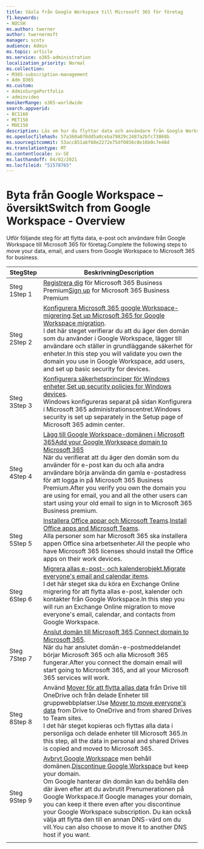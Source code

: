 ```yaml
---
title: Växla från Google Workspace till Microsoft 365 för företag
f1.keywords:
- NOCSH
ms.author: twerner
author: twernermsft
manager: scotv
audience: Admin
ms.topic: article
ms.service: o365-administration
localization_priority: Normal
ms.collection:
- M365-subscription-management
- Adm_O365
ms.custom:
- AdminSurgePortfolio
- adminvideo
monikerRange: o365-worldwide
search.appverid:
- BCS160
- MET150
- MOE150
description: Läs om hur du flyttar data och användare från Google Workspace till Microsoft 365 för företag.
ms.openlocfilehash: 57a360a070dd5a0ceba79829c2487a2bfc73868b
ms.sourcegitcommit: 53acc851abf68e2272e75df0856c0e16b0c7e48d
ms.translationtype: MT
ms.contentlocale: sv-SE
ms.lasthandoff: 04/02/2021
ms.locfileid: "51578765"
---
```

# <a name="switch-from-google-workspace---overview"></a><span data-ttu-id="f431f-103">Byta från Google Workspace – översikt</span><span class="sxs-lookup"><span data-stu-id="f431f-103">Switch from Google Workspace - Overview</span></span>

<span data-ttu-id="f431f-104">Utför följande steg för att flytta data, e-post och användare från Google Workspace till Microsoft 365 för företag.</span><span class="sxs-lookup"><span data-stu-id="f431f-104">Complete the following steps to move your data, email, and users from Google Workspace to Microsoft 365 for business.</span></span>


| <span data-ttu-id="f431f-105">Steg</span><span class="sxs-lookup"><span data-stu-id="f431f-105">Step</span></span>  |<span data-ttu-id="f431f-106">Beskrivning</span><span class="sxs-lookup"><span data-stu-id="f431f-106">Description</span></span>  |
|---------|---------|
|<span data-ttu-id="f431f-107">Steg 1</span><span class="sxs-lookup"><span data-stu-id="f431f-107">Step 1</span></span> |  <span data-ttu-id="f431f-108">[Registrera dig](../sign-up.md) för Microsoft 365 Business Premium</span><span class="sxs-lookup"><span data-stu-id="f431f-108">[Sign up](../sign-up.md) for Microsoft 365 Business Premium</span></span>       |
|<span data-ttu-id="f431f-109">Steg 2</span><span class="sxs-lookup"><span data-stu-id="f431f-109">Step 2</span></span> |   <span data-ttu-id="f431f-110">[Konfigurera Microsoft 365 google Workspace-migrering](set-up-microsoft-365-forgoogle.md).</span><span class="sxs-lookup"><span data-stu-id="f431f-110">[Set up Microsoft 365 for Google Workspace migration](set-up-microsoft-365-forgoogle.md).</span></span> </br> <span data-ttu-id="f431f-111">I det här steget verifierar du att du äger den domän som du använder i Google Workspace, lägger till användare och ställer in grundläggande säkerhet för enheter.</span><span class="sxs-lookup"><span data-stu-id="f431f-111">In this step you will validate you own the domain you use in Google Workspace, add users, and set up basic security for devices.</span></span> |
|<span data-ttu-id="f431f-112">Steg 3</span><span class="sxs-lookup"><span data-stu-id="f431f-112">Step 3</span></span> | <span data-ttu-id="f431f-113">[Konfigurera säkerhetsprinciper för Windows enheter](../secure-win10-pcs.md).</span><span class="sxs-lookup"><span data-stu-id="f431f-113">[Set up security policies for Windows devices](../secure-win10-pcs.md).</span></span></br> <span data-ttu-id="f431f-114">Windows konfigureras separat på sidan Konfigurera i Microsoft 365 administrationscentret.</span><span class="sxs-lookup"><span data-stu-id="f431f-114">Windows security is set up separately in the Setup page of Microsoft 365 admin center.</span></span> |
|<span data-ttu-id="f431f-115">Steg 4</span><span class="sxs-lookup"><span data-stu-id="f431f-115">Step 4</span></span>|[<span data-ttu-id="f431f-116">Lägg till Google Workspace-domänen i Microsoft 365</span><span class="sxs-lookup"><span data-stu-id="f431f-116">Add your Google Workspace domain to Microsoft 365</span></span>](add-google-domain.md) </br> <span data-ttu-id="f431f-117">När du verifierat att du äger den domän som du använder för e-post kan du och alla andra användare börja använda din gamla e-postadress för att logga in på Microsoft 365 Business Premium.</span><span class="sxs-lookup"><span data-stu-id="f431f-117">After you verify you own the domain you are using for email, you and all the other users can start using your old email to sign in to Microsoft 365 Business premium.</span></span> |
|<span data-ttu-id="f431f-118">Steg 5</span><span class="sxs-lookup"><span data-stu-id="f431f-118">Step 5</span></span> | <span data-ttu-id="f431f-119">[Installera Office appar och Microsoft Teams](../install-office.md).</span><span class="sxs-lookup"><span data-stu-id="f431f-119">[Install Office apps and Microsoft Teams](../install-office.md).</span></span></br> <span data-ttu-id="f431f-120">Alla personer som har Microsoft 365 ska installera appen Office sina arbetsenheter.</span><span class="sxs-lookup"><span data-stu-id="f431f-120">All the people who have Microsoft 365 licenses should install the Office apps on their work devices.</span></span>|
|<span data-ttu-id="f431f-121">Steg 6</span><span class="sxs-lookup"><span data-stu-id="f431f-121">Step 6</span></span> | <span data-ttu-id="f431f-122">[Migrera allas e-post- och kalenderobjekt.](migrate-email.md)</span><span class="sxs-lookup"><span data-stu-id="f431f-122">[Migrate everyone's email and calendar items](migrate-email.md).</span></span></br> <span data-ttu-id="f431f-123">I det här steget ska du köra en Exchange Online migrering för att flytta allas e-post, kalender och kontakter från Google Workspace.</span><span class="sxs-lookup"><span data-stu-id="f431f-123">In this step you will run an Exchange Online migration to move everyone's email, calendar, and contacts from Google Workspace.</span></span>  |
|<span data-ttu-id="f431f-124">Steg 7</span><span class="sxs-lookup"><span data-stu-id="f431f-124">Step 7</span></span> | <span data-ttu-id="f431f-125">[Anslut domän till Microsoft 365](connect-domain-tom365.md).</span><span class="sxs-lookup"><span data-stu-id="f431f-125">[Connect domain to Microsoft 365](connect-domain-tom365.md).</span></span> </br> <span data-ttu-id="f431f-126">När du har anslutet domän-e-postmeddelandet börjar Microsoft 365 och alla Microsoft 365 fungerar.</span><span class="sxs-lookup"><span data-stu-id="f431f-126">After you connect the domain email will start going to Microsoft 365, and all your Microsoft 365 services will work.</span></span>|
|<span data-ttu-id="f431f-127">Steg 8</span><span class="sxs-lookup"><span data-stu-id="f431f-127">Step 8</span></span>|<span data-ttu-id="f431f-128">Använd [Mover för att flytta allas data](mover-migrate-files.md) från Drive till OneDrive och från delade Enheter till gruppwebbplatser.</span><span class="sxs-lookup"><span data-stu-id="f431f-128">Use [Mover to move everyone's data](mover-migrate-files.md) from Drive to OneDrive and from shared Drives to Team sites.</span></span></br> <span data-ttu-id="f431f-129">I det här steget kopieras och flyttas alla data i personliga och delade enheter till Microsoft 365.</span><span class="sxs-lookup"><span data-stu-id="f431f-129">In this step, all the data in personal and shared Drives is copied and moved to Microsoft 365.</span></span>|
|<span data-ttu-id="f431f-130">Steg 9</span><span class="sxs-lookup"><span data-stu-id="f431f-130">Step 9</span></span>| <span data-ttu-id="f431f-131">[Avbryt Google Workspace](cancel-google.md) men behåll domänen.</span><span class="sxs-lookup"><span data-stu-id="f431f-131">[Discontinue Google Workspace](cancel-google.md) but keep your domain.</span></span> </br> <span data-ttu-id="f431f-132">Om Google hanterar din domän kan du behålla den där även efter att du avbrutit Prenumerationen på Google Workspace.</span><span class="sxs-lookup"><span data-stu-id="f431f-132">If Google manages your domain, you can keep it there even after you discontinue your Google Workspace subscription.</span></span> <span data-ttu-id="f431f-133">Du kan också välja att flytta den till en annan DNS-värd om du vill.</span><span class="sxs-lookup"><span data-stu-id="f431f-133">You can also choose to move it to another DNS host if you want.</span></span>|
|||
